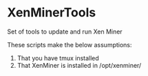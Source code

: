 # XenMinerTools
Set of tools to update and run Xen Miner

These scripts make the below assumptions:

1. That you have tmux installed
2. That XenMiner is installed in /opt/xenminer/
